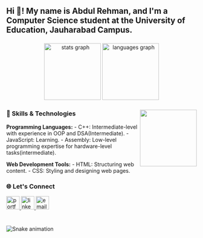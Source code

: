 <h2 align="left">Hi 👋! My name is Abdul Rehman, and I'm a Computer Science student at the University of Education, Jauharabad Campus.</h2>

###

<div align="center">
  <img src="https://github-readme-stats.vercel.app/api?username=yourusername&hide_title=false&hide_rank=false&show_icons=true&include_all_commits=true&count_private=true&disable_animations=false&theme=dracula&locale=en&hide_border=false" height="150" alt="stats graph"  />
  <img src="https://github-readme-stats.vercel.app/api/top-langs?username=yourusername&locale=en&hide_title=false&layout=compact&card_width=320&langs_count=4&theme=dracula&hide_border=false" height="150" alt="languages graph"  />
</div>

###

<img align="right" height="150" src="https://i.imgflip.com/65efzo.gif"  />

###

<div align="left">
  <h3>🌟 Skills & Technologies</h3>
  <p>
    <strong>Programming Languages:</strong>  
    - C++: Intermediate-level with experience in OOP and DSA(Intermediate).  
    - JavaScript: Learning.  
    - Assembly: Low-level programming expertise for hardware-level tasks(intermediate).
  </p>
  <p>
    <strong>Web Development Tools:</strong>  
    - HTML: Structuring web content.  
    - CSS: Styling and designing web pages.  
  </p>
</div>

###

<div align="left">
  <h3>🌐 Let's Connect</h3>
  <a href="https://your-portfolio-link.com">
    <img src="https://img.shields.io/static/v1?message=Portfolio&logo=github&label=&color=000000&logoColor=white&labelColor=&style=for-the-badge" height="35" alt="portfolio logo" />
  </a>
  <a href="https://www.linkedin.com/in/yourlinkedin">
    <img src="https://img.shields.io/static/v1?message=LinkedIn&logo=linkedin&label=&color=0077B5&logoColor=white&labelColor=&style=for-the-badge" height="35" alt="linkedin logo" />
  </a>
  <a href="mailto:your-email@example.com">
    <img src="https://img.shields.io/static/v1?message=Email&logo=gmail&label=&color=D14836&logoColor=white&labelColor=&style=for-the-badge" height="35" alt="email logo" />
  </a>
</div>

###

<br clear="both">

<img src="https://raw.githubusercontent.com/yourusername/yourusername/output/snake.svg" alt="Snake animation" />

###
